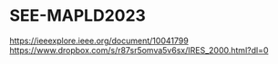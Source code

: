 # SEE-MAPLD2023
https://ieeexplore.ieee.org/document/10041799
https://www.dropbox.com/s/r87sr5omva5v6sx/IRES_2000.html?dl=0
